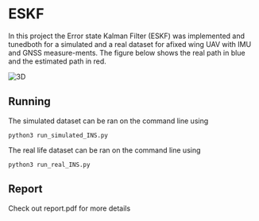 # ESKF
In  this  project  the  Error  state  Kalman Filter  (ESKF)  was  implemented  and  tunedboth for a simulated and a real dataset for afixed wing UAV with IMU and GNSS measure-ments. The figure below shows the real path in blue and the estimated path in red.

![3D](https://user-images.githubusercontent.com/36857118/129189182-f4a7f928-4c1c-48c1-86bc-2dfdea1923dc.png)
## Running
The simulated dataset can be ran on the command line using
```
python3 run_simulated_INS.py
```
The real life dataset can be ran on the command line using
```
python3 run_real_INS.py
```
## Report
Check out report.pdf for more details
